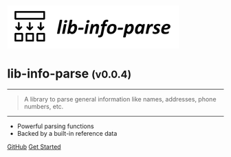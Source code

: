 <!-- _coverpage.md -->

![logo](media/lib-info-parse-banner.png)

# lib-info-parse <small>(v0.0.4)</small>

<hr>

> A library to parse general information like names, addresses, phone numbers, etc.

<hr>

- Powerful parsing functions
- Backed by a built-in reference data

[GitHub](https://github.com/liquicode/lib-info-parse)
[Get Started](guides/readme.md)


<!-- background image -->
<!-- ![]() -->

<!-- background color -->
<!-- ![color](#cceeff) -->
<!-- ![color](#2980B9) -->
